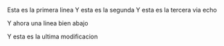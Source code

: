 Esta es la primera linea
Y esta es la segunda
Y esta es la tercera via echo

Y ahora una linea bien abajo

Y esta es la ultima modificacion